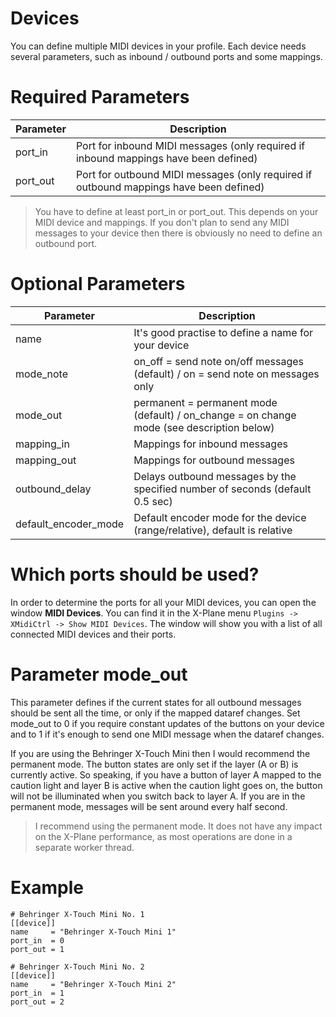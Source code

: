 # Devices

You can define multiple MIDI devices in your profile. Each device needs several parameters, such as inbound / outbound
ports and some mappings.

# Required Parameters

| Parameter | Description                                                                            |
|-----------|----------------------------------------------------------------------------------------|
| port_in   | Port for inbound MIDI messages (only required if inbound mappings have been defined)   |
| port_out  | Port for outbound MIDI messages (only required if outbound mappings have been defined) |

> You have to define at least port_in or port_out. This depends on your MIDI device and mappings. If you don't plan to
> send any MIDI messages to your device then there is obviously no need to define an outbound port.

# Optional Parameters

| Parameter            | Description                                                                               |
|----------------------|-------------------------------------------------------------------------------------------|
| name                 | It's good practise to define a name for your device                                       |
| mode_note            | on_off = send note on/off messages (default) / on = send note on messages only            | 
| mode_out             | permanent = permanent mode (default) / on_change = on change mode (see description below) |
| mapping_in           | Mappings for inbound messages                                                             |
| mapping_out          | Mappings for outbound messages                                                            |
| outbound_delay       | Delays outbound messages by the specified number of seconds (default 0.5 sec)             |
| default_encoder_mode | Default encoder mode for the device (range/relative), default is relative                 |

# Which ports should be used?

In order to determine the ports for all your MIDI devices, you can open the window **MIDI Devices**. You can find it in 
the X-Plane menu `Plugins -> XMidiCtrl -> Show MIDI Devices`. The window will show you with a list of all connected 
MIDI devices and their ports.

# Parameter mode_out

This parameter defines if the current states for all outbound messages should be sent all the time, or only if the
mapped dataref changes. Set mode_out to 0 if you require constant updates of the buttons on your device and to 1 if
it's enough to send one MIDI message when the dataref changes.

If you are using the Behringer X-Touch Mini then I would recommend the permanent mode. The button states are only set
if the layer (A or B) is currently active. So speaking, if you have a button of layer A mapped to the caution light and
layer B is active when the caution light goes on, the button will not be illuminated when you switch back to layer A. 
If you are in the permanent mode, messages will be sent around every half second. 

> I recommend using the permanent mode. It does not have any impact on the X-Plane performance, as most operations are
> done in a separate worker thread.

# Example
```
# Behringer X-Touch Mini No. 1
[[device]]
name     = "Behringer X-Touch Mini 1"
port_in  = 0
port_out = 1

# Behringer X-Touch Mini No. 2
[[device]]
name     = "Behringer X-Touch Mini 2"
port_in  = 1
port_out = 2
```
